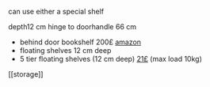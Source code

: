 can use either a special shelf


depth12 cm
hinge to doorhandle 66 cm

- behind door bookshelf 200£ [amazon](https://www.amazon.co.uk/morimoe-Wooden-Bookshelf-Organizer-Space-Saving/dp/B0CFQ7RJPB)
- floating shelves 12 cm deep
- 5 tier floating shelves (12 cm deep) [21£](https://www.ebay.co.uk/itm/143944417499) (max load 10kg)



[[storage]]